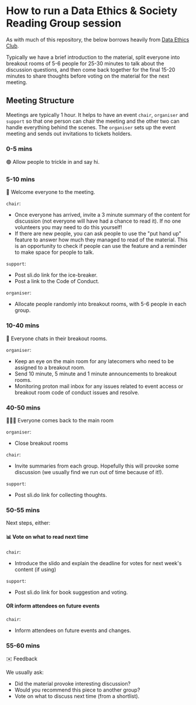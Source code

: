 # How to run a Data Ethics & Society Reading Group session

As with much of this repository, the below borrows heavily from [Data Ethics Club](https://github.com/very-good-science/data-ethics-club).

Typically we have a brief introduction to the material, split everyone into breakout rooms of 5-6 people for 25-30 minutes to talk about the discussion questions, and then come back together for the final 15-20 minutes to share thoughts before voting on the material for the next meeting.

## Meeting Structure

Meetings are typically 1 hour.
It helps to have an event `chair`, `organiser` and `support` so that one person can chair the meeting and the other two can handle everything behind the scenes. The `organiser` sets up the event meeting and sends out invitations to tickets holders.

### 0-5 mins

  🟢 Allow people to trickle in and say hi.

### 5-10 mins

👋 Welcome everyone to the meeting.

`chair`:

- Once everyone has arrived, invite a 3 minute summary of the content for discussion (not everyone will have had a chance to read it). If no one volunteers you may need to do this yourself!
- If there are new people, you can ask people to use the "put hand up" feature to answer how much they managed to read of the material. This is an opportunity to check if people can use the feature and a reminder to make space for people to talk.

`support`:

- Post sli.do link for the ice-breaker.
- Post a link to the Code of Conduct.

`organiser`:

- Allocate people randomly into breakout rooms, with 5-6 people in each group.

### 10-40 mins

💬 Everyone chats in their breakout rooms.

`organiser`:

- Keep an eye on the main room for any latecomers who need to be assigned to a breakout room.
- Send 10 minute, 5 minute and 1 minute announcements to breakout rooms.
- Monitoring proton mail inbox for any issues related to event access or breakout room code of conduct issues and resolve.

### 40-50 mins

💬💬💬 Everyone comes back to the main room

`organiser`:

- Close breakout rooms

`chair`:

- Invite summaries from each group. Hopefully this will provoke some discussion (we usually find we run out of time because of it!).

`support`:

- Post sli.do link for collecting thoughts.

### 50-55 mins

Next steps, either:

#### 📊 Vote on what to read next time

`chair`:

- Introduce the slido and explain the deadline for votes for next week's content (if using)

`support`:

- Post sli.do link for book suggestion and voting.

#### OR inform attendees on future events

`chair`:

- Inform attendees on future events and changes.

### 55-60 mins

✉️ Feedback

We usually ask:

- Did the material provoke interesting discussion?
- Would you recommend this piece to another group?
- Vote on what to discuss next time (from a shortlist).
